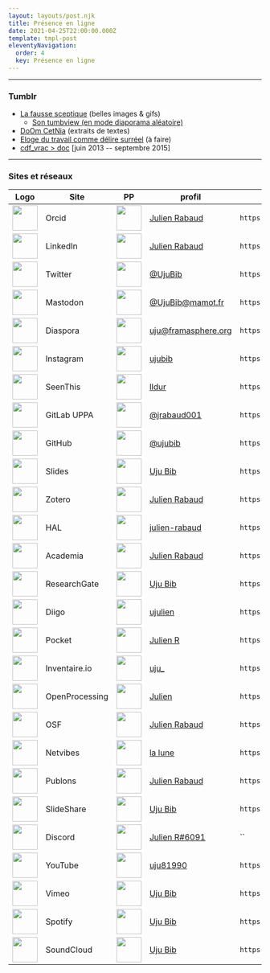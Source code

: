 ```yaml
---
layout: layouts/post.njk
title: Présence en ligne
date: 2021-04-25T22:00:00.000Z
template: tmpl-post
eleventyNavigation:
  order: 4
  key: Présence en ligne
---
```

***
### Tumblr
- [La fausse sceptique](https://sceptique.tumblr.com) (belles images & gifs)
  - [Son tumbview (en mode diaporama aléatoire)](http://tumbview.com/sceptique/slideshow/random/)
- [DoOm CetNia](https://doomcetnia.tumblr.com) (extraits de textes)
- [Eloge du travail comme délire surréel](https://deliresurreel.tumblr.com) (à faire)
- [cdf_vrac > doc](https://cdfvrac.tumblr.com) [juin 2013 -- septembre 2015]

***
### Sites et réseaux

|Logo|Site|PP|profil|uri|
|---|---|---|---|---|
|<img src="../../img/Orcid.png" height=50 />|Orcid|<img src="../../img/Orcid.png" height=50 />|[Julien Rabaud](https://orcid.org/0000-0002-6604-9777)|`https://orcid.org/0000-0002-6604-9777`|
|<img src="../../img/linkedin.png" height=50 />|LinkedIn|<img src="../../img/PP-LinkedIn.jfif" height=50 /> |[Julien Rabaud](https://www.linkedin.com/in/julien-rabaud-6b037110/)|`https://www.linkedin.com/in/julien-rabaud-6b037110/`|
|<img src="../../img/twitter.png" height=50 />|Twitter|<img src="../../img/PP-Twitter-FB-Insta-MAstodon.jpg" height=50 /> |[@UjuBib](https://twitter.com/UjuBib)|`https://twitter.com/UjuBib`|
|<img src="../../img/Mastodon.png" height=50 />|Mastodon|<img src="../../img/PP-Twitter-FB-Insta-MAstodon.jpg" height=50 /> |[@UjuBib@mamot.fr](https://mamot.fr/@UjuBib)|`https://mamot.fr/@UjuBib`|
|<img src="../../img/diaspora-logo.png" height=50 />|Diaspora|<img src="../../img/PP-Diaspora.jpg" height=50 /> |[uju@framasphere.org](https://framasphere.org/people/454a54302aaa013283742a0000053625)|`https://framasphere.org/people/454a54302aaa013283742a0000053625`|
|<img src="../../img/instagram.png" height=50 />|Instagram|<img src="../../img/PP-Twitter-FB-Insta-MAstodon.jpg" height=50 /> |[ujubib](https://www.instagram.com/ujubib/)|`https://www.instagram.com/ujubib/`|
|<img src="../../img/seenthis.png" height=50 />|SeenThis|<img src="../../img/PP-Twitter-FB-Insta-MAstodon.jpg" height=50 />|[lldur](https://seenthis.net/people/lldur)|`https://seenthis.net/people/lldur`|
|<img src="../../img/gitlab-logo.png" height=50 />|GitLab UPPA|<img src="../../img/PP-GitLabUPPA.png" height=50 />|[@jrabaud001](https://git.univ-pau.fr/jrabaud001)|`https://git.univ-pau.fr/jrabaud001`|
|<img src="../../img/GitHub-Logo.png" height=50 />|GitHub|<img src="../../img/PP-Github.jfif" height=50 />|[@ujubib](https://github.com/ujubib)|`https://github.com/ujubib`|
|<img src="../../img/slides.png" height=50 />|Slides|<img src="../../img/PP-slides.jpg" height=50 />|[Uju Bib](https://slides.com/ujubib)|`https://slides.com/ujubib`|
|<img src="../../img/zotero.png" height=50 />|Zotero|<img src="../../img/PP-Twitter-FB-Insta-MAstodon.jpg" height=50 />|[Julien Rabaud](https://www.zotero.org/ujubib)|`https://www.zotero.org/ujubib`|
|<img src="../../img/logo-hal.png" height=50 />|HAL|<img src="../../img/PP-HAL.jpg" height=50 />|[julien-rabaud](https://cv.archives-ouvertes.fr/julien-rabaud)|`https://cv.archives-ouvertes.fr/julien-rabaud`|
|<img src="../../img/logo-academia-edu.png" height=50 />|Academia|<img src="../../img/PP-LinkedIn.jfif" height=50 />|[Julien Rabaud](https://univ-pau.academia.edu/UjuBib)|`https://univ-pau.academia.edu/UjuBib`|
|<img src="../../img/logo-ResearchGate.png" height=50 />|ResearchGate|<img src="../../img/PP-ResearchGate.jpg" height=50 />|[Uju Bib](https://www.researchgate.net/profile/Uju-Bib)|`https://www.researchgate.net/profile/Uju-Bib`|
|<img src="../../img/logo-diigo.png" height=50 />|Diigo|<img src="../../img/PP-diigo.jpg" height=50 />|[ujulien](https://www.diigo.com/user/ujulien)|`https://www.diigo.com/user/ujulien`|
|<img src="../../img/logo-pocket.png" height=50 />|Pocket|<img src="../../img/PP-pocket.jfif" height=50 />|[Julien R](https://getpocket.com/@eb6gldUFp9065A4329T3fR8T77A8p5f6403ib0D2f3EcU8mb990g0h39R75lLby3)|`https://getpocket.com/@eb6gldUFp9065A4329T3fR8T77A8p5f6403ib0D2f3EcU8mb990g0h39R75lLby3`|
|<img src="../../img/logo-inventaire.jfif" height=50 />|Inventaire.io|<img src="../../img/PP-Twitter-FB-Insta-MAstodon.jpg" height=50 />|[uju_](https://inventaire.io/inventory/uju_)|`https://inventaire.io/inventory/uju_`|
|<img src="../../img/logo-Openprocessing.png" height=50 />|OpenProcessing|<img src="../../img/PP-Openprocessing.jpg" height=50 />|[Julien](https://openprocessing.org/user/28142)|`https://openprocessing.org/user/28142`|
|<img src="../../img/logo-osf.png" height=50 />|OSF|<img src="../../img/PP-osf.png" height=50 />|[Julien Rabaud](https://osf.io/qtju5/)|`https://osf.io/qtju5/`|
|<img src="../../img/logo-netvibes.png" height=50 />|Netvibes|<img src="../../img/PP-netvibes.png" height=50 />|[la lune](https://www.netvibes.com/indexion)|`https://www.netvibes.com/indexion`|
|<img src="../../img/logo-publons.png" height=50 />|Publons|<img src="../../img/PP-diigo.jpg" height=50 />|[Julien Rabaud](https://publons.com/researcher/4114691/julien-rabaud/)|`https://publons.com/researcher/4114691/julien-rabaud/`|
|<img src="../../img/logo-slideshare.png" height=50 />|SlideShare|<img src="../../img/PP-slideshare.jpg" height=50 />|[Uju Bib](https://www.slideshare.net/bobb81)|`https://www.slideshare.net/bobb81`|
|<img src="../../img/logo-discord.png" height=50 />|Discord|<img src="../../img/PP-Twitter-FB-Insta-MAstodon.jpg" height=50 />|[Julien R#6091](https://discord.com/channels/@me)|``|
|<img src="../../img/logo-youtube.png" height=50 />|YouTube|<img src="../../img/PP-unnamed.jpg" height=50 />|[uju81990](https://www.youtube.com/channel/UCRIIK4i9cIrPf_Zf6GBGFMw)|`https://www.youtube.com/channel/UCRIIK4i9cIrPf_Zf6GBGFMw`|
|<img src="../../img/logo-vimeo.png" height=50 />|Vimeo|<img src="../../img/PP-vimeo.webp" height=50 />|[Uju Bib](https://vimeo.com/ujubib)|`https://vimeo.com/ujubib`|
|<img src="../../img/logo-spotify.png" height=50 />|Spotify|<img src="../../img/PP-Twitter-FB-Insta-MAstodon.jpg" height=50 />|[Uju Bib](https://open.spotify.com/user/1122448114)|`https://open.spotify.com/user/1122448114`|
|<img src="../../img/logo-soundcloud.png" height=50 />|SoundCloud|<img src="../../img/PP-soundcloud.jpg" height=50 />|[Uju Bib](https://soundcloud.com/uju-bib)|`https://soundcloud.com/uju-bib`|

